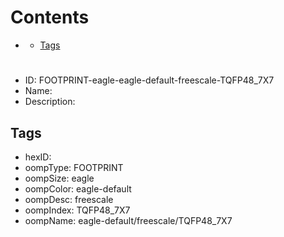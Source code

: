 



Contents
========

* [](#)
	* [Tags](#tags)

# 

- ID: FOOTPRINT-eagle-eagle-default-freescale-TQFP48_7X7
- Name: 
- Description: 

## Tags

- hexID: 
- oompType: FOOTPRINT
- oompSize: eagle
- oompColor: eagle-default
- oompDesc: freescale
- oompIndex: TQFP48_7X7
- oompName: eagle-default/freescale/TQFP48_7X7
